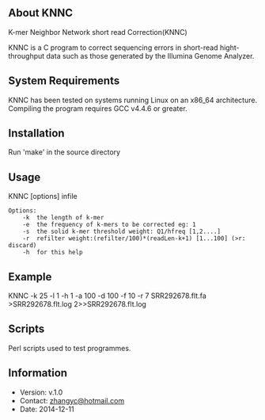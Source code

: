 ## About KNNC

 K-mer Neighbor Network short read Correction(KNNC)

KNNC is a C program to correct sequencing errors in short-read hight-throughput data
such as those generated by the Illumina Genome Analyzer.


## System Requirements

KNNC has been tested on systems running Linux on an x86_64 architecture.
Compiling the program requires GCC v4.4.6 or greater.


## Installation

Run 'make' in the source directory


## Usage 

KNNC [options] infile

	Options:
		-k	the length of k-mer
		-e	the frequency of k-mers to be corrected eg: 1
		-s	the solid k-mer threshold weight: Q1/hfreq [1,2....]
		-r	refilter weight:(refilter/100)*(readLen-k+1) [1...100] (>r: discard)
		-h	for this help


## Example

KNNC -k 25 -l 1 -h 1 -a 100 -d 100 -f 10 -r 7 SRR292678.flt.fa >SRR292678.flt.log 2>>SRR292678.flt.log 


## Scripts

Perl scripts used to test programmes.


## Information

- Version: v.1.0
- Contact: zhangyc@hotmail.com
- Date: 2014-12-11
